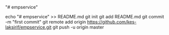 "# empservice" 

echo "# empservice" >> README.md
git init
git add README.md
git commit -m "first commit"
git remote add origin https://github.com/kes-laksirif/empservice.git
git push -u origin master
